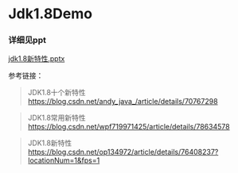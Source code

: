 # Jdk1.8Demo

### 详细见ppt 
[jdk1.8新特性.pptx](https://github.com/MarchNineteen/Jdk1.8Demo/blob/master/doc/jdk1.8%E6%96%B0%E7%89%B9%E6%80%A7.pptx)

参考链接：
> JDK1.8十个新特性 https://blog.csdn.net/andy_java_/article/details/70767298

> JDK1.8常用新特性 https://blog.csdn.net/wpf719971425/article/details/78634578

> JDK1.8新特性 https://blog.csdn.net/op134972/article/details/76408237?locationNum=1&fps=1







